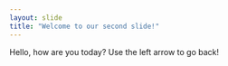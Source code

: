 ```yaml
---
layout: slide
title: "Welcome to our second slide!"
---
```

Hello, how are you today?
Use the left arrow to go back!
